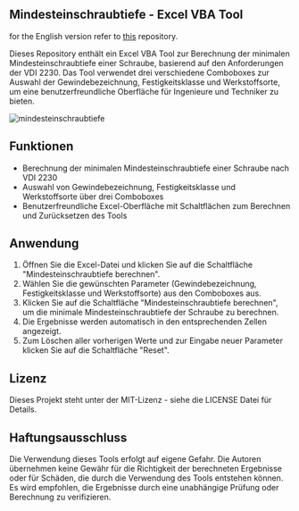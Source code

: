 
## Mindesteinschraubtiefe - Excel VBA Tool
for the English version refer to [this](https://github.com/doughtyphilipe/Minimum-Embedment-Depth) repository.

Dieses Repository enthält ein Excel VBA Tool zur Berechnung der minimalen Mindesteinschraubtiefe einer Schraube, basierend auf den Anforderungen der VDI 2230. Das Tool verwendet drei verschiedene Comboboxes zur Auswahl der Gewindebezeichnung, Festigkeitsklasse und Werkstoffsorte, um eine benutzerfreundliche Oberfläche für Ingenieure und Techniker zu bieten.

![mindesteinschraubtiefe](https://user-images.githubusercontent.com/123315352/224512103-392eccf3-a3e3-41fb-bc78-750aa2c7dfbb.gif)


## Funktionen
* Berechnung der minimalen Mindesteinschraubtiefe einer Schraube nach VDI 2230
* Auswahl von Gewindebezeichnung, Festigkeitsklasse und Werkstoffsorte über drei Comboboxes
* Benutzerfreundliche Excel-Oberfläche mit Schaltflächen zum Berechnen und Zurücksetzen des Tools

## Anwendung
1. Öffnen Sie die Excel-Datei und klicken Sie auf die Schaltfläche "Mindesteinschraubtiefe berechnen".
2. Wählen Sie die gewünschten Parameter (Gewindebezeichnung, Festigkeitsklasse und Werkstoffsorte) aus den Comboboxes aus.
3. Klicken Sie auf die Schaltfläche "Mindesteinschraubtiefe berechnen", um die minimale Mindesteinschraubtiefe der Schraube zu berechnen.
4. Die Ergebnisse werden automatisch in den entsprechenden Zellen angezeigt.
5. Zum Löschen aller vorherigen Werte und zur Eingabe neuer Parameter klicken Sie auf die Schaltfläche "Reset".

## Lizenz
Dieses Projekt steht unter der MIT-Lizenz - siehe die LICENSE Datei für Details.

## Haftungsausschluss
Die Verwendung dieses Tools erfolgt auf eigene Gefahr. Die Autoren übernehmen keine Gewähr für die Richtigkeit der berechneten Ergebnisse oder für Schäden, die durch die Verwendung des Tools entstehen können. Es wird empfohlen, die Ergebnisse durch eine unabhängige Prüfung oder Berechnung zu verifizieren.
